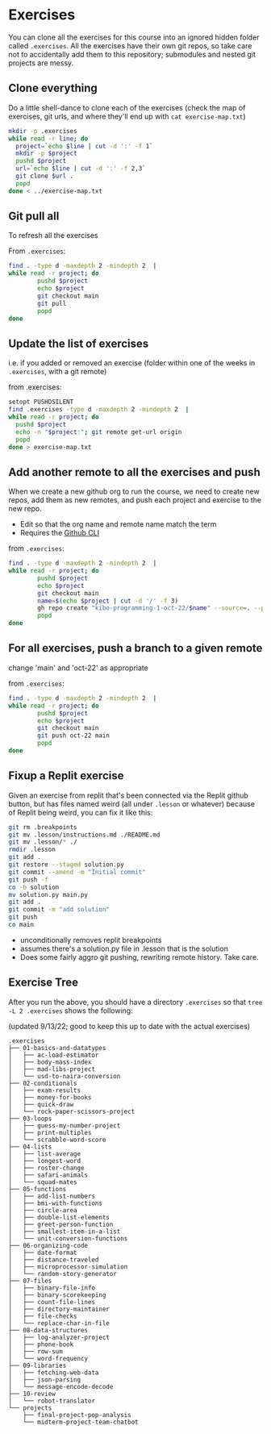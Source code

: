 # Exercises

You can clone all the exercises for this course into an ignored hidden folder called
`.exercises`. All the exercises have their own git repos, so take care not to
accidentally add them to this repository; submodules and nested git projects are
messy.

## Clone everything

Do a little shell-dance to clone each of the exercises (check the map of
exercises, git urls, and where they'll end up with `cat exercise-map.txt`)

```sh
mkdir -p .exercises
while read -r line; do
  project=`echo $line | cut -d ':' -f 1`
  mkdir -p $project
  pushd $project
  url=`echo $line | cut -d ':' -f 2,3`
  git clone $url .
  popd
done < ../exercise-map.txt
```

## Git pull all

To refresh all the exercises

From `.exercises`:

```sh
find . -type d -maxdepth 2 -mindepth 2  |
while read -r project; do
        pushd $project
        echo $project
        git checkout main
        git pull
        popd
done
```

## Update the list of exercises

i.e. if you added or removed an exercise (folder within one of the weeks in
`.exercises`, with a git remote)

from .exercises:

```sh
setopt PUSHDSILENT
find .exercises -type d -maxdepth 2 -mindepth 2  |
while read -r project; do
  pushd $project
  echo -n "$project:"; git remote get-url origin
  popd
done > exercise-map.txt
```

## Add another remote to all the exercises and push

When we create a new github org to run the course, we need to create new repos, 
add them as new remotes, and push each project and exercise to the new repo.

* Edit so that the org name and remote name match the term
* Requires the [Github CLI](https://cli.github.com/)

from `.exercises`:

```sh
find . -type d -maxdepth 2 -mindepth 2  |
while read -r project; do
        pushd $project
        echo $project
        git checkout main
        name=$(echo $project | cut -d '/' -f 3)
        gh repo create "kibo-programming-1-oct-22/$name" --source=. --private --remote=oct-22 --push
        popd
done
```

## For all exercises, push a branch to a given remote

change 'main' and 'oct-22' as appropriate

from `.exercises`:

```sh
find . -type d -maxdepth 2 -mindepth 2  |
while read -r project; do
        pushd $project
        echo $project
        git checkout main
        git push oct-22 main
        popd
done
```

## Fixup a Replit exercise

Given an exercise from replit that's been connected via the Replit github
button, but has files named weird (all under `.lesson` or whatever) because of
Replit being weird, you can fix it like this:

```sh
git rm .breakpoints
git mv .lesson/instructions.md ./README.md
git mv .lesson/* ./
rmdir .lesson
git add .
git restore --staged solution.py
git commit --amend -m "Initial commit"
git push -f
co -b solution
mv solution.py main.py
git add .
git commit -m "add solution"
git push
co main
```

- unconditionally removes replit breakpoints
- assumes there's a solution.py file in .lesson that is the solution
- Does some fairly aggro git pushing, rewriting remote history. Take care.

## Exercise Tree

After you run the above, you should have a directory `.exercises` so that `tree
-L 2 .exercises` shows the following:

(updated 9/13/22; good to keep this up to date with the actual exercises)

```
.exercises
├── 01-basics-and-datatypes
│   ├── ac-load-estimator
│   ├── body-mass-index
│   ├── mad-libs-project
│   └── usd-to-naira-conversion
├── 02-conditionals
│   ├── exam-results
│   ├── money-for-books
│   ├── quick-draw
│   └── rock-paper-scissors-project
├── 03-loops
│   ├── guess-my-number-project
│   ├── print-multiples
│   └── scrabble-word-score
├── 04-lists
│   ├── list-average
│   ├── longest-word
│   ├── roster-change
│   ├── safari-animals
│   └── squad-mates
├── 05-functions
│   ├── add-list-numbers
│   ├── bmi-with-functions
│   ├── circle-area
│   ├── double-list-elements
│   ├── greet-person-function
│   ├── smallest-item-in-a-list
│   └── unit-conversion-functions
├── 06-organizing-code
│   ├── date-format
│   ├── distance-traveled
│   ├── microprocessor-simulation
│   └── random-story-generator
├── 07-files
│   ├── binary-file-info
│   ├── binary-scorekeeping
│   ├── count-file-lines
│   ├── directory-maintainer
│   ├── file-checks
│   └── replace-char-in-file
├── 08-data-structures
│   ├── log-analyzer-project
│   ├── phone-book
│   ├── row-sum
│   └── word-frequency
├── 09-libraries
│   ├── fetching-web-data
│   ├── json-parsing
│   └── message-encode-decode
├── 10-review
│   └── robot-translator
└── projects
    ├── final-project-pop-analysis
    └── midterm-project-team-chatbot
```
